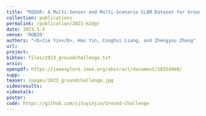 ```yaml
---
title: "M2DGR: A Multi-Sensor and Multi-Scenario SLAM Dataset for Ground Robots"
collection: publications
permalink: /publication/2021-m2dgr
date: 2023-3-3
venue: 'ROBIO'
authors: "<b>Jie Yin</b>, Hao Yin, Conghui Liang, and Zhengyou Zhang"
url: 
project: 
bibtex: files/2023_groundchallenge.txt
arxiv: 
openpdf: https://ieeexplore.ieee.org/abstract/document/10354969/
supp: 
teaser: images/2023_groundchallenge.jpg
videoresults: 
videotalk: 
poster: 
code: https://github.com/sjtuyinjie/Ground-Challenge
---
```


